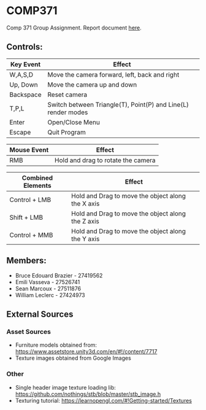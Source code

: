 # COMP371
Comp 371 Group Assignment.
Report document [here](https://docs.google.com/document/d/1g92dKkl_skenO66iRo6fSTeJ3uzsULvn_BqmgtTsltA/edit?usp=sharing).

## Controls:
| Key Event | Effect |
| ------ | ------ |
| W,A,S,D | Move the camera forward, left, back and right |
| Up, Down | Move the camera up and down |
| Backspace | Reset camera |
| T,P,L | Switch between Triangle(T), Point(P) and Line(L) render modes |
| Enter | Open/Close Menu |
| Escape | Quit Program |

| Mouse Event | Effect |
| ------ | ------ |
| RMB | Hold and drag to rotate the camera |

| Combined Elements| Effect |
| ------ | ------ |
|Control + LMB| Hold and Drag to move the object along the X axis|
|Shift + LMB| Hold and Drag to move the object along the Z axis|
|Control + MMB| Hold and Drag to move the object along the Y axis|


## Members:
* Bruce Edouard Brazier - 27419562
* Emili Vasseva - 27526741
* Sean Marcoux - 27511876
* William Leclerc - 27424973


## External Sources
### Asset Sources
* Furniture models obtained from: https://www.assetstore.unity3d.com/en/#!/content/7717
* Texture images obtained from Google Images

### Other
* Single header image texture loading lib: https://github.com/nothings/stb/blob/master/stb_image.h
* Texturing tutorial: https://learnopengl.com/#!Getting-started/Textures
